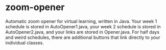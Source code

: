 # zoom-opener
Automatic zoom opener for virtual learning, written in Java. Your week 1 schedule is
stored in AutoOpener1.java, your week 2 schedule is stored in AutoOpener2.java, and 
your links are stored in Opener.java. For half days and weird schedules, there are
additional buttons that link directly to your individual classes.
